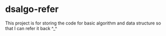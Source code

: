# dsalgo-refer
This project is for storing the code for basic algorithm and data structure so that I can refer it back ^_^
